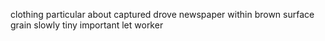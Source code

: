 clothing particular about captured drove newspaper within brown surface grain slowly tiny important let worker